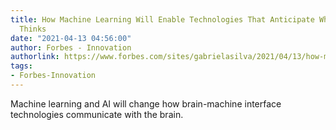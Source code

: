 ```yaml
---
title: How Machine Learning Will Enable Technologies That Anticipate What The Brain
  Thinks
date: "2021-04-13 04:56:00"
author: Forbes - Innovation
authorlink: https://www.forbes.com/sites/gabrielasilva/2021/04/13/how-machine-learning-will-enable-technologies-that-anticipate-what-the-brain-thinks/
tags:
- Forbes-Innovation
---
```

Machine learning and AI will change how brain-machine interface technologies communicate with the brain.